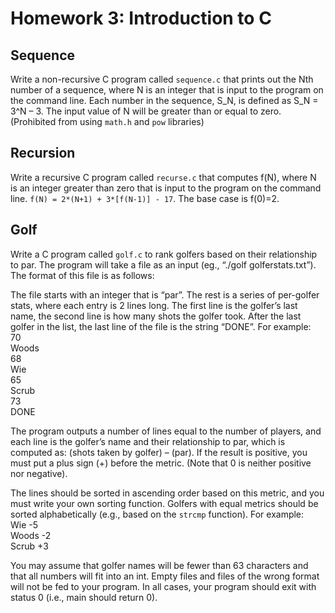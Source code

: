 # Homework 3: Introduction to C

## Sequence
Write a non-recursive C program called `sequence.c` that prints out the Nth number of a sequence, where N is an integer that is input to the program on the command line. Each number in the sequence, S_N, is defined as S_N = 3^N – 3. The input value of N will be greater than or equal to zero. (Prohibited from using `math.h` and `pow` libraries)

## Recursion
Write a recursive C program called `recurse.c` that computes f(N), where N is an integer greater than zero that is input to the program on the command line. `f(N) = 2*(N+1) + 3*[f(N-1)] - 17`. The base case is f(0)=2.

## Golf
Write a C program called `golf.c` to rank golfers based on their relationship to par. The program will take a file as an input (eg., “./golf golferstats.txt”). The format of this file is as follows:

The file starts with an integer that is “par”. The rest is a series of per-golfer stats, where each entry is 2 lines long. The first line is the golfer’s last name, the second line is how many shots the golfer took. After the last golfer in the list, the last line of the file is the string “DONE”. For example: <br />
70<br />
Woods<br />
68<br />
Wie<br />
65<br />
Scrub<br />
73<br />
DONE

The program outputs a number of lines equal to the number of players, and each line is the golfer’s name and their relationship to par, which is computed as: (shots taken by golfer) – (par).
If the result is positive, you must put a plus sign (+) before the metric. (Note that 0 is neither positive nor negative).

The lines should be sorted in ascending order based on this metric, and you must write your own sorting function. Golfers with equal metrics should be sorted alphabetically (e.g., based on the `strcmp` function). For example: <br />
Wie -5<br />
Woods -2<br />
Scrub +3<br />

You may assume that golfer names will be fewer than 63 characters and that all numbers will fit into an int. Empty files and files of the wrong format will not be fed to your program. In all cases, your program should exit with status 0 (i.e., main should return 0).